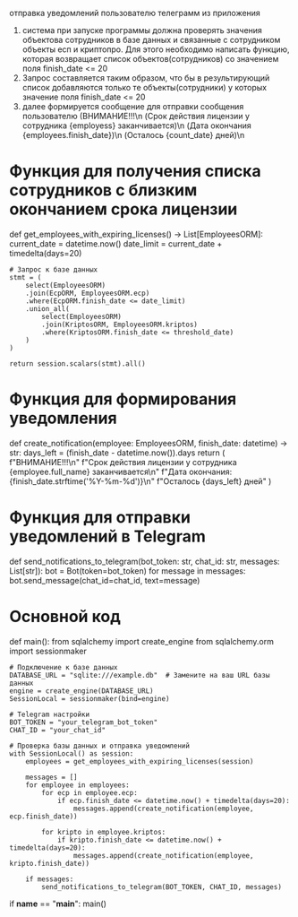

отправка уведомлений пользователю телеграмм из приложения
1) система при запуске программы должна проверять значения объектова сотрудников в базе данных
и связанные с сотрудником объекты есп и криптопро. Для этого необходимо написать функцию, которая возвращает
список объектов(сотрудников) со значением поля finish_date <= 20
2) Запрос составляется таким образом, что бы в результирующий список добавляются только те
объекты(сотрудники) у которых значение поля finish_date <= 20
3) далее формируется сообщение для отправки сообщения пользователю
   (ВНИМАНИЕ!!!\n
   (Срок действия лицензии у сотрудника {employess} заканчивается)\n
   (Дата окончания {employees.finish_date})\n
   (Осталось {count_date} дней)\n

# Функция для получения списка сотрудников с близким окончанием срока лицензии
def get_employees_with_expiring_licenses() -> List[EmployeesORM]:
    current_date = datetime.now()
    date_limit = current_date + timedelta(days=20)


    # Запрос к базе данных
    stmt = (
        select(EmployeesORM)
        .join(EcpORM, EmployeesORM.ecp)
        .where(EcpORM.finish_date <= date_limit)
        .union_all(
            select(EmployeesORM)
            .join(KriptosORM, EmployeesORM.kriptos)
            .where(KriptosORM.finish_date <= threshold_date)
        )
    )

    return session.scalars(stmt).all()

# Функция для формирования уведомления
def create_notification(employee: EmployeesORM, finish_date: datetime) -> str:
    days_left = (finish_date - datetime.now()).days
    return (
        f"ВНИМАНИЕ!!!\n"
        f"Срок действия лицензии у сотрудника {employee.full_name} заканчивается\n"
        f"Дата окончания: {finish_date.strftime('%Y-%m-%d')}\n"
        f"Осталось {days_left} дней"
    )

# Функция для отправки уведомлений в Telegram
def send_notifications_to_telegram(bot_token: str, chat_id: str, messages: List[str]):
    bot = Bot(token=bot_token)
    for message in messages:
        bot.send_message(chat_id=chat_id, text=message)

# Основной код
def main():
    from sqlalchemy import create_engine
    from sqlalchemy.orm import sessionmaker

    # Подключение к базе данных
    DATABASE_URL = "sqlite:///example.db"  # Замените на ваш URL базы данных
    engine = create_engine(DATABASE_URL)
    SessionLocal = sessionmaker(bind=engine)

    # Telegram настройки
    BOT_TOKEN = "your_telegram_bot_token"
    CHAT_ID = "your_chat_id"

    # Проверка базы данных и отправка уведомлений
    with SessionLocal() as session:
        employees = get_employees_with_expiring_licenses(session)

        messages = []
        for employee in employees:
            for ecp in employee.ecp:
                if ecp.finish_date <= datetime.now() + timedelta(days=20):
                    messages.append(create_notification(employee, ecp.finish_date))

            for kripto in employee.kriptos:
                if kripto.finish_date <= datetime.now() + timedelta(days=20):
                    messages.append(create_notification(employee, kripto.finish_date))

        if messages:
            send_notifications_to_telegram(BOT_TOKEN, CHAT_ID, messages)

if __name__ == "__main__":
    main()
